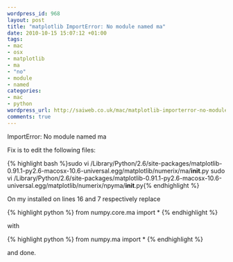 ```yaml
--- 
wordpress_id: 968
layout: post
title: "matplotlib ImportError: No module named ma"
date: 2010-10-15 15:07:12 +01:00
tags: 
- mac
- osx
- matplotlib
- ma
- "no"
- module
- named
categories: 
- mac
- python
wordpress_url: http://saiweb.co.uk/mac/matplotlib-importerror-no-module-named-ma
comments: true
---
```

ImportError: No module named ma

Fix is to edit the following files:

{% highlight bash %}sudo vi /Library/Python/2.6/site-packages/matplotlib-0.91.1-py2.6-macosx-10.6-universal.egg/matplotlib/numerix/ma/__init__.py
sudo vi /Library/Python/2.6/site-packages/matplotlib-0.91.1-py2.6-macosx-10.6-universal.egg/matplotlib/numerix/npyma/__init__.py{% endhighlight %}

On my installed on lines 16 and 7 respectively replace


{% highlight python %}
from numpy.core.ma import *
{% endhighlight %}

with

{% highlight python %}
from numpy.ma import *
{% endhighlight %}

and done.
